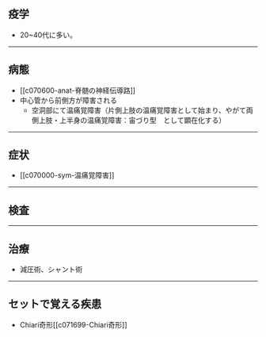 ## 疫学
- 20~40代に多い。
---
## 病態
- [[c070600-anat-脊髄の神経伝導路]]
- 中心管から前側方が障害される
	- 空洞部にて温痛覚障害（片側上肢の温痛覚障害として始まり、やがて両側上肢・上半身の温痛覚障害：宙づり型　として顕在化する）
---
## 症状
- [[c070000-sym-温痛覚障害]]
---
## 検査
---
## 治療
- 減圧術、シャント術
---
## セットで覚える疾患
- Chiari奇形[[c071699-Chiari奇形]]